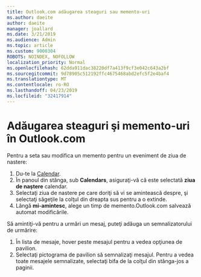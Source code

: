 ```yaml
---
title: Outlook.com adăugarea steaguri sau memento-uri
ms.author: daeite
author: daeite
manager: joallard
ms.date: 3/21/2019
ms.audience: Admin
ms.topic: article
ms.custom: 9000304
ROBOTS: NOINDEX, NOFOLLOW
localization_priority: Normal
ms.openlocfilehash: 62dda911dac38220df7a413f9cf3e042c643a2bf
ms.sourcegitcommit: 9d78905c512192ffc4675468abd2efc5f2e4baf4
ms.translationtype: MT
ms.contentlocale: ro-RO
ms.lasthandoff: 04/23/2019
ms.locfileid: "32417914"
---
```

# <a name="adding-flags-and-reminders-in-outlookcom"></a>Adăugarea steaguri şi memento-uri în Outlook.com

Pentru a seta sau modifica un memento pentru un eveniment de ziua de nastere:

1. Du-te la [Calendar](https://outlook.live.com/calendar/).
1. În panoul din stânga, sub **Calendars**, asiguraţi-vă că este selectată **ziua de naştere** calendar.
1. Selectaţi ziua de nastere pe care doriţi să vi se amintească despre, şi selectaţi săgeţile la colţul din dreapta sus pentru a o extinde.
1. Lângă **mi-amintesc**, alege un timp de memento.Outlook.com salvează automat modificările.

Să amintiţi-vă pentru a urmări un mesaj, puteţi adăuga un semnalizatorului de urmărire:

1. În lista de mesaje, hover peste mesajul pentru a vedea opţiunea de pavilion.
1. Selectaţi pictograma de pavilion să semnalizaţi mesajul. Pentru a vedea toate mesajele semnalizate, selectaţi bifa de la colţul din stânga-jos a paginii.
